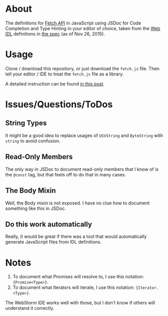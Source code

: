 About
==

The definitions for [Fetch API](https://developer.mozilla.org/en-US/docs/Web/API/Fetch_API) in JavaScript using JSDoc for Code Completion and Type Hinting in your editor of choice, taken from the [Web IDL](http://www.w3.org/TR/WebIDL/) definitions in [the spec](https://fetch.spec.whatwg.org/) (as of Nov 26, 2015).

Usage
==

Clone / download this repository, or just download the `fetch.js` file. Then tell your editor / IDE to treat the `fetch.js` file as a library.

A detailed instruction can be found [in this post](http://jensarps.de/).

Issues/Questions/ToDos
==

String Types
--

It might be a good idea to replace usages of `USVString` and `ByteString` with `string` to avoid confusion.

Read-Only Members
--

The only way in JSDoc to document read-only members that I know of is the `@const` tag, but that feels off to do that in many cases.

The Body Mixin
--

Well, the Body mixin is not exposed. I have no clue how to document something like this in JSDoc.

Do this work automatically
--

Really, it would be great if there was a tool that would automatically generate JavaScript files from IDL definitions.

Notes
==

1. To document what Promises will resolve to, I use this notation: `{Promise<Type>}`.
2. To document what Iterators will iterate, I use this notation: `{Iterator.<Type>}`.

The WebStorm IDE works well with those, but I don't know if others will understand it correctly.
